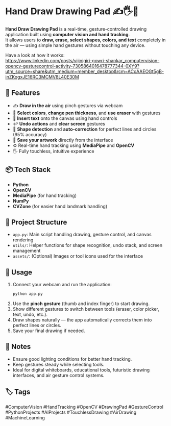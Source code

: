# Hand Draw Drawing Pad ✍️🖐️🎨  
**Hand Draw Drawing Pad** is a real-time, gesture-controlled drawing application built using **computer vision and hand tracking**.  
It allows users to **draw, erase, select shapes, colors, and text** completely in the air — using simple hand gestures without touching any device.

Have a look at how it works:  
https://www.linkedin.com/posts/vijinigiri-gowri-shankar_computervision-opencv-gesturecontrol-activity-7305864016478777344-0XY9?utm_source=share&utm_medium=member_desktop&rcm=ACoAAEOGt5gB-inZKogxJE16RC3MCMV8L40E30M

## 🔧 Features

- ✍️ **Draw in the air** using pinch gestures via webcam  
- 🎨 **Select colors**, **change pen thickness**, and **use eraser** with gestures  
- 📝 **Insert text** onto the canvas using hand controls  
- ↩️ **Undo actions** and **clear screen** gestures  
- 📐 **Shape detection** and **auto-correction** for perfect lines and circles (95% accuracy)  
- 📸 **Save your artwork** directly from the interface  
- ⚙️ Real-time hand tracking using **MediaPipe** and **OpenCV**  
- 🖐️ Fully touchless, intuitive experience  

## 📦 Tech Stack

- **Python**  
- **OpenCV**  
- **MediaPipe** (for hand tracking)  
- **NumPy**  
- **CVZone** (for easier hand landmark handling)  

## 📁 Project Structure

- `app.py`: Main script handling drawing, gesture control, and canvas rendering  
- `utils/`: Helper functions for shape recognition, undo stack, and screen management  
- `assets/`: (Optional) Images or tool icons used for the interface  

## 🚀 Usage

1. Connect your webcam and run the application:  
   ```bash
   python app.py
   ```
2. Use the **pinch gesture** (thumb and index finger) to start drawing.  
3. Show different gestures to switch between tools (eraser, color picker, text, undo, etc.).  
4. Draw shapes naturally — the app automatically corrects them into perfect lines or circles.  
5. Save your final drawing if needed.

## 📌 Notes

- Ensure good lighting conditions for better hand tracking.  
- Keep gestures steady while selecting tools.  
- Ideal for digital whiteboards, educational tools, futuristic drawing interfaces, and air gesture control systems.

## 🏷️ Tags

#ComputerVision #HandTracking #OpenCV #DrawingPad #GestureControl #PythonProjects #AIProjects #TouchlessDrawing #AirDrawing #MachineLearning
